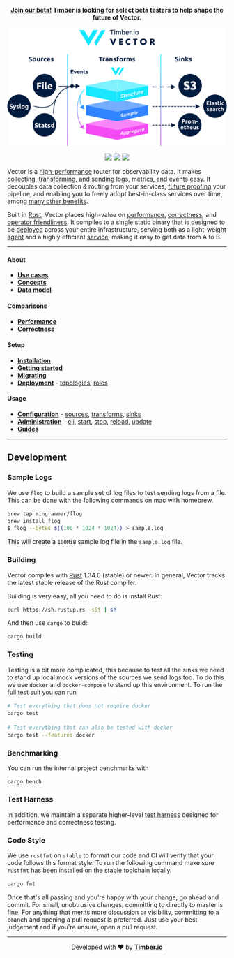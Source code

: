 <p align="center">
  <strong><a href="https://vectorproject.typeform.com/to/wV0DC8">Join our beta!<a/> Timber is looking for select beta testers to help shape the future of Vector.</strong>
</p>

<p align="center">
  <img src="./assets/readme_diagram.svg" alt="Vector">
</p>

<p align="center">
  <a href="LICENSE"><img src="https://img.shields.io/github/license/timberio/vector.svg"></a>
  <a href="https://circleci.com/gh/timberio/vector"><img src="https://circleci.com/gh/timberio/vector/tree/master.svg?style=shield"></a>
  <a href="https://chat.vectorproject.io/badge.svg"><img src="https://chat.vectorproject.io/badge.svg"></a>
</p>

Vector is a [high-performance][performance] router for observability data. It makes
[collecting][sources], [transforming][transforms], and [sending][sinks] logs, metrics, and events
easy. It decouples data collection & routing from your services, [future proofing][lock-in] your
pipeline, and enabling you to freely adopt best-in-class services over time, among
[many other benefits][use_cases].

Built in [Rust][rust], Vector places high-value on [performance], [correctness], and
[operator friendliness][administration]. It compiles to a single static binary that is designed
to be [deployed][deployment] across your entire infrastructure, serving both as a
light-weight [agent] and a highly efficient [service], making it easy to get data from A to B.

---

#### About

* [**Use cases**][use_cases]
* [**Concepts**][concepts]
* [**Data model**][data_model]

#### Comparisons

* [**Performance**][performance]
* [**Correctness**][correctness]

#### Setup

* [**Installation**][installation]
* [**Getting started**][getting_started]
* [**Migrating**][migrating]
* [**Deployment**][deployment] - [topologies], [roles]

#### Usage

* [**Configuration**][configuration] - [sources], [transforms], [sinks]
* [**Administration**][administration] - [cli], [start], [stop], [reload], [update]
* [**Guides**][guides]

---

## Development

### Sample Logs

We use `flog` to build a sample set of log files to test sending logs from a file. This can
be done with the following commands on mac with homebrew.

```bash
brew tap mingrammer/flog
brew install flog
$ flog --bytes $((100 * 1024 * 1024)) > sample.log
```

This will create a `100MiB` sample log file in the `sample.log` file.

### Building

Vector compiles with [Rust][rust] 1.34.0 (stable) or newer. In general, Vector tracks the
latest stable release of the Rust compiler.

Building is very easy, all you need to do is install Rust:

```bash
curl https://sh.rustup.rs -sSf | sh
```

And then use `cargo` to build:

```bash
cargo build
```

### Testing

Testing is a bit more complicated, this because to test all the sinks we need to stand
up local mock versions of the sources we send logs too. To do this we use `docker` and 
`docker-compose` to stand up this environment. To run the full test suit you can run

```bash
# Test everything that does not require docker
cargo test

# Test everything that can also be tested with docker
cargo test --features docker
```

### Benchmarking

You can run the internal project benchmarks with

```
cargo bench
```

### Test Harness

In addition, we maintain a separate higher-level [test harness][test_harness] designed
for performance and correctness testing.


### Code Style

We use `rustfmt` on `stable` to format our code and CI will verify that your code follows
this format style. To run the following command make sure `rustfmt` has been installed on
the stable toolchain locally.

```bash
cargo fmt
```

Once that's all passing and you're happy with your change, go ahead and commit.
For small, unobtrusive changes, committing to directly to master is fine. For
anything that merits more discussion or visibility, committing to a branch and
opening a pull request is preferred. Just use your best judgement and if you're
unsure, open a pull request.

---

<p align="center">
  Developed with ❤️ by <strong><a href="https://timber.io">Timber.io</a></strong>
</p>

[administration]: https://docs.vectorproject.io/usage/administration
[agent]: https://docs.vectorproject.io/setup/deployment/roles/agent
[backups]: https://docs.vectorproject.io/about/use_cases/backups
[cli]: https://docs.vectorproject.io/administration/cli
[configuration]: https://docs.vectorproject.io/usage/configuration
[concepts]: https://docs.vectorproject.io/about/concepts
[cost]: https://docs.vectorproject.io/about/use_cases/cost
[correctness]: https://docs.vectorproject.io/comparisons/correctness
[data_model]: https://docs.vectorproject.io/about/data_model
[deployment]: https://docs.vectorproject.io/setup/deployment
[features]: https://docs.vectorproject.io/comparisons/features
[getting_started]: https://docs.vectorproject.io/setup/getting_started
[governance]: https://docs.vectorproject.io/about/use_cases/governance
[guides]: https://docs.vectorproject.io/usage/guides
[installation]: https://docs.vectorproject.io/setup/installation
[lock-in]: https://docs.vectorproject.io/about/use_cases/lock-in
[migrating]: https://docs.vectorproject.io/setup/migrating
[multi-cloud]: https://docs.vectorproject.io/about/use_cases/multi-cloud
[performance]: https://docs.vectorproject.io/comparisons/performance
[reload]: https://docs.vectorproject.io/usage/administration/reloading
[roles]: https://docs.vectorproject.io/setup/deployment/roles
[rust]: https://www.rust-lang.org/
[security]: https://docs.vectorproject.io/about/use_cases/security-and-compliance
[service]: https://docs.vectorproject.io/setup/deployment/roles/service
[sinks]: https://docs.vectorproject.io/usage/configuration/sinks
[sources]: https://docs.vectorproject.io/usage/configuration/sources
[start]: https://docs.vectorproject.io/usage/administration/starting
[stop]: https://docs.vectorproject.io/usage/administration/stopping
[test_harness]: https://github.com/timberio/vector-test-harness
[topologies]: https://docs.vectorproject.io/setup/deployment/topologies
[transforms]: https://docs.vectorproject.io/usage/configuration/transforms
[update]: https://docs.vectorproject.io/usage/administration/updating
[use_cases]: https://docs.vectorproject.io/use_cases
